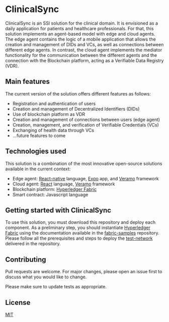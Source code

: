 # ClinicalSync

ClinicalSync is an SSI solution for the clinical domain. It is envisioned as a daily application for patients and healthcare professionals. For that, this solution implements an agent-based model with edge and cloud agents. The edge agent contains the logic of a mobile application that allows the creation and management of DIDs and VCs, as well as connections between different edge agents. In contrast, the cloud agent implements the mediator functionality for the communication between the different agents and the connection with the Blockchain platform, acting as a Verifiable Data Registry (VDR).

## Main features
The current version of the solution offers different features as follows:

- Registration and authentication of users
- Creation and management of Decentralized Identifiers (DIDs)
- Use of blockchain platform as VDR
- Creation and management of connections between users (edge agent)
- Creation, management, and verification of Verifiable Credentials (VCs)
- Exchanging of health data through VCs
- ...future features to come

## Technologies used
This solution is a combination of the most innovative open-source solutions available in the current context:

- Edge agent: [React-native](https://reactnative.dev/) language, [Expo](https://expo.dev/) app, and [Veramo](https://veramo.io/) framework
- Cloud agent: [React](https://es.react.dev/) language, [Veramo](https://veramo.io/) framework
- Blockchain platform: [Hyperledger Fabric](https://www.hyperledger.org/projects/fabric)
- Smart contract: Javascript language

## Getting started with ClinicalSync
To use this solution, you must download this repository and deploy each component. As a preliminary step, you should instantiate [Hyperledger Fabric](https://www.hyperledger.org/projects/fabric) using the documentation available in the [fabric-samples](https://github.com/hyperledger/fabric-samples/tree/main) repository. Please follow all the prerequisites and steps to deploy the [test-network](https://github.com/hyperledger/fabric-samples/tree/main/test-network) delivered in the repository.

## Contributing

Pull requests are welcome. For major changes, please open an issue first
to discuss what you would like to change.

Please make sure to update tests as appropriate.

## License

[MIT](https://choosealicense.com/licenses/mit/)
